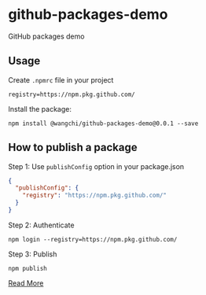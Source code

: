 # github-packages-demo

GitHub packages demo

## Usage

Create `.npmrc` file in your project

```
registry=https://npm.pkg.github.com/
```

Install the package:

```
npm install @wangchi/github-packages-demo@0.0.1 --save
```

## How to publish a package

Step 1: Use `publishConfig` option in your package.json

```json
{
  "publishConfig": {
    "registry": "https://npm.pkg.github.com/"
  }
}
```

Step 2: Authenticate

```shell
npm login --registry=https://npm.pkg.github.com/
```

Step 3: Publish

```
npm publish
```

[Read More](https://help.github.com/en/packages/using-github-packages-with-your-projects-ecosystem/configuring-npm-for-use-with-github-packages)
